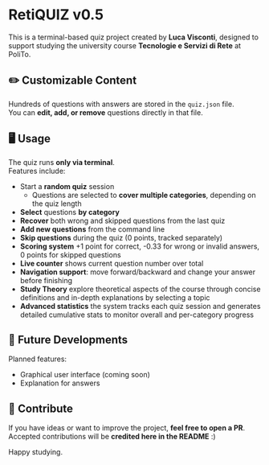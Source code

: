 # RetiQUIZ v0.5

This is a terminal-based quiz project created by **Luca Visconti**, designed to support studying the university course **Tecnologie e Servizi di Rete** at PoliTo.

## ✏️ Customizable Content  
Hundreds of questions with answers are stored in the `quiz.json` file.  
You can **edit, add, or remove** questions directly in that file.

## 🖥️ Usage  
The quiz runs **only via terminal**.  
Features include:  
- Start a **random quiz** session  
  - Questions are selected to **cover multiple categories**, depending on the quiz length  
- **Select** questions **by category**
- **Recover** both wrong and skipped questions from the last quiz  
- **Add new questions** from the command line  
- **Skip questions** during the quiz (0 points, tracked separately)  
- **Scoring system** +1 point for correct, -0.33 for wrong or invalid answers, 0 points for skipped questions  
- **Live counter** shows current question number over total  
- **Navigation support**: move forward/backward and change your answer before finishing  
- **Study Theory** explore theoretical aspects of the course through concise definitions and in-depth explanations by selecting a topic
- **Advanced statistics** the system tracks each quiz session and generates detailed cumulative stats to monitor overall and per-category progress


## 🚧 Future Developments  
Planned features:  
- Graphical user interface (coming soon) 
- Explanation for answers  

## 🤝 Contribute  
If you have ideas or want to improve the project, **feel free to open a PR**.  
Accepted contributions will be **credited here in the README** :)

Happy studying.